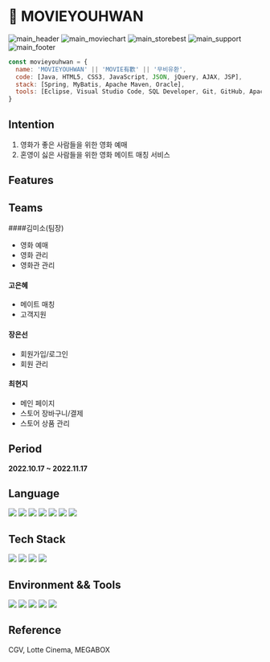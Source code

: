 # 🎥 MOVIEYOUHWAN 

![main_header]()
![main_moviechart]()
![main_storebest]()
![main_support]()
![main_footer]()

```js
const movieyouhwan = {
  name: 'MOVIEYOUHWAN' || 'MOVIE有歡' || '무비유환',
  code: [Java, HTML5, CSS3, JavaScript, JSON, jQuery, AJAX, JSP],
  stack: [Spring, MyBatis, Apache Maven, Oracle],
  tools: [Eclipse, Visual Studio Code, SQL Developer, Git, GitHub, Apache Tomcat]
}
```

## Intention
1. 영화가 좋은 사람들을 위한 영화 예매 
2. 혼영이 싫은 사람들을 위한 영화 메이트 매칭 서비스
 
## Features


## Teams
####김미소(팀장)
* 영화 예매
* 영화 관리
* 영화관 관리
#### 고은혜
* 메이트 매칭
* 고객지원
#### 장은선
* 회원가입/로그인
* 회원 관리
#### 최현지
* 메인 페이지
* 스토어 장바구니/결제
* 스토어 상품 관리

## Period
**2022.10.17 ~ 2022.11.17**

## Language
<img src="https://img.shields.io/badge/JAVA-007396?style=flat-square&logo=JAVA&logoColor=white"> <img src="https://img.shields.io/badge/html-E34F26?style=flat-square&logo=HTML5&logoColor=white"> <img src="https://img.shields.io/badge/css-1572B6?style=flat-square&logo=CSS3&logoColor=white"> <img src="https://img.shields.io/badge/JavaScript-F7DF1E?style=flat-square&logo=JavaScript&logoColor=black"> <img src="https://img.shields.io/badge/JSON-000000?style=flat-square&logo=JSON&logoColor=white"> <img src="https://img.shields.io/badge/Ajax-7D929E?style=flat-square&logo=Mybatis&logoColor=white"> <img src="https://img.shields.io/badge/jQuery-0769AD?style=flat-square&logo=jQuery&logoColor=white">

## Tech Stack
<img src="https://img.shields.io/badge/Spring-6DB33F?style=flat-square&logo=Spring&logoColor=white"> <img src="https://img.shields.io/badge/MyBatis-181717?style=flat-square&logo=MyBatis&logoColor=white"> <img src="https://img.shields.io/badge/Apache Maven-C71A36?style=flat-square&logo=Apache Maven&logoColor=white"> <img src="https://img.shields.io/badge/Oracle-F80000?style=flat-square&logo=Oracle&logoColor=white">


## Environment && Tools
<img src="https://img.shields.io/badge/Ecplise IDE-2C2255?style=flat-square&logo=Eclipse IDE&logoColor=white"> <img src="https://img.shields.io/badge/Visual Studio Code-007ACC?style=flat-square&logo=Visual Studio Code&logoColor=white"> <img src="https://img.shields.io/badge/Git-F05032?style=flat-square&logo=Git&logoColor=white"> <img src="https://img.shields.io/badge/GitHub-181717?style=flat-square&logo=GitHub&logoColor=white"> <img src="https://img.shields.io/badge/Apache Tomcat-F8DC75?style=flat-square&logo=Apache Tomcat&logoColor=white">

## Reference
CGV, Lotte Cinema, MEGABOX
